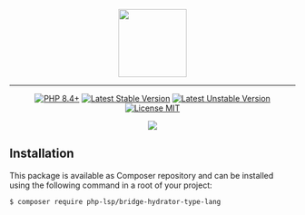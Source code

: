 <p align="center">
    <a href="https://github.com/php-lsp" target="_blank">
        <img src="https://avatars.githubusercontent.com/u/153323085?s=120" width="120">
    </a>
</p>

---

<p align="center">
    <a href="https://packagist.org/packages/php-lsp/bridge-hydrator-type-lang"><img src="https://poser.pugx.org/php-lsp/bridge-hydrator-type-lang/require/php?style=for-the-badge" alt="PHP 8.4+"></a>
    <a href="https://packagist.org/packages/php-lsp/bridge-hydrator-type-lang"><img src="https://poser.pugx.org/php-lsp/bridge-hydrator-type-lang/version?style=for-the-badge" alt="Latest Stable Version"></a>
    <a href="https://packagist.org/packages/php-lsp/bridge-hydrator-type-lang"><img src="https://poser.pugx.org/php-lsp/bridge-hydrator-type-lang/v/unstable?style=for-the-badge" alt="Latest Unstable Version"></a>
    <a href="https://raw.githubusercontent.com/php-lsp/bridge-hydrator-type-lang/blob/master/LICENSE"><img src="https://poser.pugx.org/php-lsp/bridge-hydrator-type-lang/license?style=for-the-badge" alt="License MIT"></a>
</p>
<p align="center">
    <a href="https://github.com/php-lsp/bridge-hydrator-type-lang/actions"><img src="https://github.com/php-lsp/bridge-hydrator-type-lang/workflows/tests/badge.svg"></a>
</p>

## Installation

This package is available as Composer repository and can be 
installed using the following command in a root of your project:

```sh
$ composer require php-lsp/bridge-hydrator-type-lang
```
